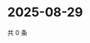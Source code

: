 # 2025-08-29

共 0 条

<!-- BEGIN ZHIHUVIDEO -->
<!-- 最后更新时间 Fri Aug 29 2025 19:09:22 GMT+0800 (China Standard Time) -->

<!-- END ZHIHUVIDEO -->
